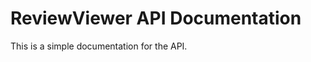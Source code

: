 ReviewViewer API Documentation
==============================

This is a simple documentation for the API.
